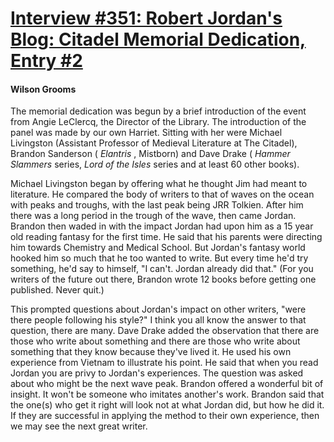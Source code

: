# [Interview #351: Robert Jordan's Blog: Citadel Memorial Dedication, Entry #2](https://www.theoryland.com/intvmain.php?i=351#2)

#### Wilson Grooms

The memorial dedication was begun by a brief introduction of the event from Angie LeClercq, the Director of the Library. The introduction of the panel was made by our own Harriet. Sitting with her were Michael Livingston (Assistant Professor of Medieval Literature at The Citadel), Brandon Sanderson (
*Elantris*
, Mistborn) and Dave Drake (
*Hammer Slammers*
series,
*Lord of the Isles*
series and at least 60 other books).

Michael Livingston began by offering what he thought Jim had meant to literature. He compared the body of writers to that of waves on the ocean with peaks and troughs, with the last peak being JRR Tolkien. After him there was a long period in the trough of the wave, then came Jordan. Brandon then waded in with the impact Jordan had upon him as a 15 year old reading fantasy for the first time. He said that his parents were directing him towards Chemistry and Medical School. But Jordan's fantasy world hooked him so much that he too wanted to write. But every time he'd try something, he'd say to himself, "I can't. Jordan already did that." (For you writers of the future out there, Brandon wrote 12 books before getting one published. Never quit.)

This prompted questions about Jordan's impact on other writers, "were there people following his style?" I think you all know the answer to that question, there are many. Dave Drake added the observation that there are those who write about something and there are those who write about something that they know because they've lived it. He used his own experience from Vietnam to illustrate his point. He said that when you read Jordan you are privy to Jordan's experiences. The question was asked about who might be the next wave peak. Brandon offered a wonderful bit of insight. It won't be someone who imitates another's work. Brandon said that the one(s) who get it right will look not at what Jordan did, but how he did it. If they are successful in applying the method to their own experience, then we may see the next great writer.

